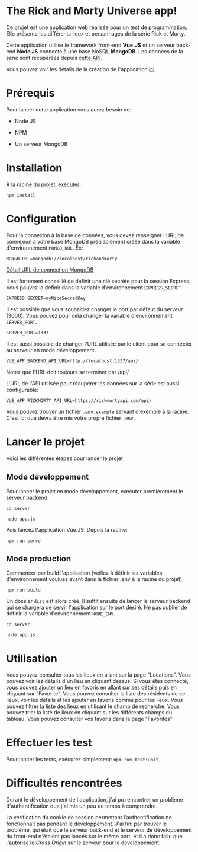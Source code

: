 
# The Rick and Morty Universe app!

  

Ce projet est une application web réalisée pour un test de programmation. Elle présente les différents lieux et personnages de la série Rick et Morty.

Cette application utilise le framework front-end **Vue.JS** et un serveur back-end **Node JS** connecté à une base NoSQL **MongoDB**. Les données de la série sont récupérées depuis [cette API](https://rickandmortyapi.com/).

  

Vous pouvez voir les détails de la création de l'application [ici](https://github.com/BenjaminDuchadeuil/dev-test-rickandmorty/blob/master/details.md).

  

# Prérequis

  

Pour lancer cette application vous aurez besoin de:

  

- Node JS

- NPM

- Un serveur MongoDB

# Installation

À la racine du projet, exécuter :

  

`npm install`

# Configuration

Pour la connexion à la base de données, vous devez renseigner l'URL de connexion à votre base MongoDB préalablement créée dans la variable d'environnement `MONGO_URL`. Ex:

  

`MONGO_URL=mongodb://localhost/rickandmorty`

  

[Détail URL de connection MongoDB](https://docs.mongodb.com/manual/reference/connection-string/)

  

Il est fortement conseillé de définir une clé secrète pour la session Express. Vous pouvez la définir dans la variable d'environnement `EXPRESS_SECRET`

  

`EXPRESS_SECRET=myNiceSecretKey`

Il est possible que vous souhaitiez changer le port par défaut du serveur (3000). Vous pouvez pour cela changer la variable d'environnement `SERVER_PORT`.

  

`SERVER_PORT=1337`

Il est aussi possible de changer l'URL utilisée par le client pour se connecter au serveur en mode développement.

  

`VUE_APP_BACKEND_API_URL=http://localhost:1337/api/`

  

Notez que l'URL doit toujours se terminer par /api/

  

L'URL de l'API utilisée pour récupérer les données sur la série est aussi configurable:

  

`VUE_APP_RICKMORTY_API_URL=https://rickmortyapi.com/api/`

Vous pouvez trouver un fichier `.env.example` servant d'exemple à la racine. C'est ici que devra être mis votre propre fichier `.env`.

  

# Lancer le projet

Voici les différentes étapes pour lancer le projet

  

## Mode développement

Pour lancer le projet en mode développement, exécuter premièrement le serveur backend:

  
```
cd server

node app.js
```

Puis lancez l'application Vue.JS. Depuis la racine:

  

`npm run serve`

## Mode production

Commencer par build l'application (veillez à définir les variables d'environnement voulues avant dans le fichier .env à la racine du projet)

  

`npm run build`

Un dossier `dist` est alors créé. Il suffit ensuite de lancer le serveur backend qui se chargera de servir l'application sur le port désiré. Ne pas oublier de définir la variable d'environnement `NODE_ENV`.

  
```
cd server

node app.js
```
# Utilisation

Vous pouvez consulter tous les lieux en allant sur la page "Locations". Vous pouvez voir les détails d'un lieu en cliquant dessus.
Si vous êtes connecté, vous pouvez ajouter un lieu en favoris en allant sur ses détails puis en cliquant sur "Favorite".
Vous pouvez consulter la liste des résidents de ce lieux, voir les détails et les ajouter en favoris comme pour les lieux.
Vous pouvez filtrer la liste des lieux en utilisant le champ de recherche.
Vous pouvez trier la liste de lieux en cliquant sur les différents champs du tableau.
Vous pouvez consulter vos favoris dans la page "Favorites"

# Effectuer les test

Pour lancer les tests, exécutez simplement:
`npm run test:unit`

# Difficultés rencontrées

Durant le développement de l'application, j'ai pu rencontrer un problème d'authentification que j'ai mis un peu de temps à comprendre.

La vérification du cookie de session permettant l'authentification ne fonctionnait pas pendant le développement. J'ai fini par trouver le problème, qui était que le serveur back-end et le serveur de développement du front-end n'étaient pas lancés sur le même port, et il a donc fallu que j'autorise le *Cross Origin* sur le serveur pour le développement.

